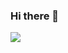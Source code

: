 ### Hi there 👋

<!--
**yujinp05/yujinp05** is a ✨ _special_ ✨ repository because its `README.md` (this file) appears on your GitHub profile.

Here are some ideas to get you started:

- 🔭 I’m currently working on ...
- 🌱 I’m currently learning ...
- 👯 I’m looking to collaborate on ...
- 🤔 I’m looking for help with ...
- 💬 Ask me about ...
- 📫 How to reach me: ...
- 😄 Pronouns: ...
- ⚡ Fun fact: ...
-->
<a href="instagram.com/oioi0730" target="_blank"><img src="https://img.shields.io/badge/뱃지레이블-배경색?style=plastic&logo=appveyor&logo=로고&logoColor=E4405F"/></a>

